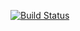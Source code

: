 [![Build Status](https://app.travis-ci.com/Sisa95/fruit_basket.svg?branch=main)](https://app.travis-ci.com/Sisa95/fruit_basket)